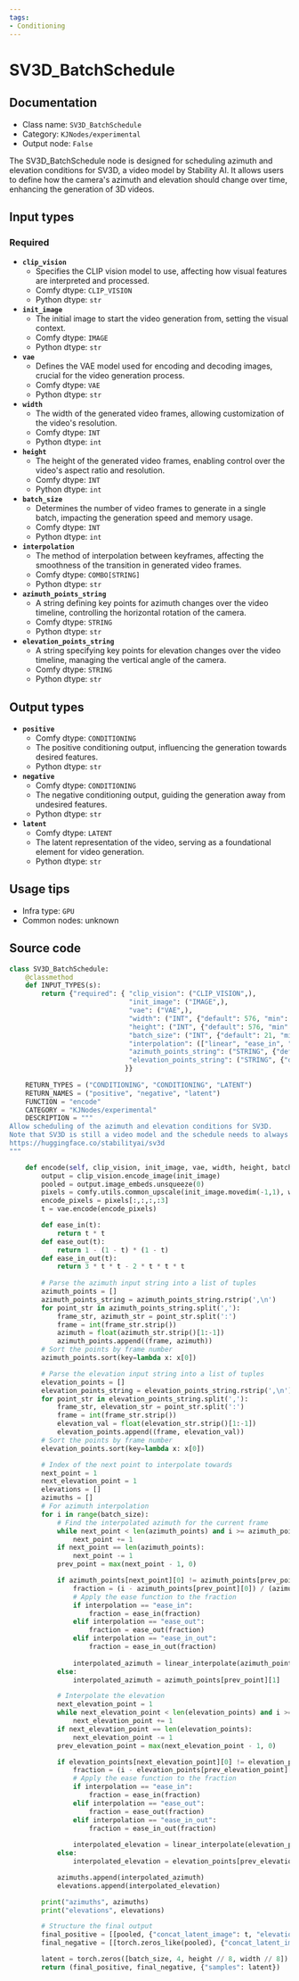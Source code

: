 ```yaml
---
tags:
- Conditioning
---
```


# SV3D_BatchSchedule
## Documentation
- Class name: `SV3D_BatchSchedule`
- Category: `KJNodes/experimental`
- Output node: `False`

The SV3D_BatchSchedule node is designed for scheduling azimuth and elevation conditions for SV3D, a video model by Stability AI. It allows users to define how the camera's azimuth and elevation should change over time, enhancing the generation of 3D videos.
## Input types
### Required
- **`clip_vision`**
    - Specifies the CLIP vision model to use, affecting how visual features are interpreted and processed.
    - Comfy dtype: `CLIP_VISION`
    - Python dtype: `str`
- **`init_image`**
    - The initial image to start the video generation from, setting the visual context.
    - Comfy dtype: `IMAGE`
    - Python dtype: `str`
- **`vae`**
    - Defines the VAE model used for encoding and decoding images, crucial for the video generation process.
    - Comfy dtype: `VAE`
    - Python dtype: `str`
- **`width`**
    - The width of the generated video frames, allowing customization of the video's resolution.
    - Comfy dtype: `INT`
    - Python dtype: `int`
- **`height`**
    - The height of the generated video frames, enabling control over the video's aspect ratio and resolution.
    - Comfy dtype: `INT`
    - Python dtype: `int`
- **`batch_size`**
    - Determines the number of video frames to generate in a single batch, impacting the generation speed and memory usage.
    - Comfy dtype: `INT`
    - Python dtype: `int`
- **`interpolation`**
    - The method of interpolation between keyframes, affecting the smoothness of the transition in generated video frames.
    - Comfy dtype: `COMBO[STRING]`
    - Python dtype: `str`
- **`azimuth_points_string`**
    - A string defining key points for azimuth changes over the video timeline, controlling the horizontal rotation of the camera.
    - Comfy dtype: `STRING`
    - Python dtype: `str`
- **`elevation_points_string`**
    - A string specifying key points for elevation changes over the video timeline, managing the vertical angle of the camera.
    - Comfy dtype: `STRING`
    - Python dtype: `str`
## Output types
- **`positive`**
    - Comfy dtype: `CONDITIONING`
    - The positive conditioning output, influencing the generation towards desired features.
    - Python dtype: `str`
- **`negative`**
    - Comfy dtype: `CONDITIONING`
    - The negative conditioning output, guiding the generation away from undesired features.
    - Python dtype: `str`
- **`latent`**
    - Comfy dtype: `LATENT`
    - The latent representation of the video, serving as a foundational element for video generation.
    - Python dtype: `str`
## Usage tips
- Infra type: `GPU`
- Common nodes: unknown


## Source code
```python
class SV3D_BatchSchedule:
    @classmethod
    def INPUT_TYPES(s):
        return {"required": { "clip_vision": ("CLIP_VISION",),
                              "init_image": ("IMAGE",),
                              "vae": ("VAE",),
                              "width": ("INT", {"default": 576, "min": 16, "max": MAX_RESOLUTION, "step": 8}),
                              "height": ("INT", {"default": 576, "min": 16, "max": MAX_RESOLUTION, "step": 8}),
                              "batch_size": ("INT", {"default": 21, "min": 1, "max": 4096}),
                              "interpolation": (["linear", "ease_in", "ease_out", "ease_in_out"],),
                              "azimuth_points_string": ("STRING", {"default": "0:(0.0),\n9:(180.0),\n20:(360.0)\n", "multiline": True}),
                              "elevation_points_string": ("STRING", {"default": "0:(0.0),\n9:(0.0),\n20:(0.0)\n", "multiline": True}),
                             }}
    
    RETURN_TYPES = ("CONDITIONING", "CONDITIONING", "LATENT")
    RETURN_NAMES = ("positive", "negative", "latent")
    FUNCTION = "encode"
    CATEGORY = "KJNodes/experimental"
    DESCRIPTION = """
Allow scheduling of the azimuth and elevation conditions for SV3D.  
Note that SV3D is still a video model and the schedule needs to always go forward  
https://huggingface.co/stabilityai/sv3d
"""

    def encode(self, clip_vision, init_image, vae, width, height, batch_size, azimuth_points_string, elevation_points_string, interpolation):
        output = clip_vision.encode_image(init_image)
        pooled = output.image_embeds.unsqueeze(0)
        pixels = comfy.utils.common_upscale(init_image.movedim(-1,1), width, height, "bilinear", "center").movedim(1,-1)
        encode_pixels = pixels[:,:,:,:3]
        t = vae.encode(encode_pixels)

        def ease_in(t):
            return t * t
        def ease_out(t):
            return 1 - (1 - t) * (1 - t)
        def ease_in_out(t):
            return 3 * t * t - 2 * t * t * t
        
        # Parse the azimuth input string into a list of tuples
        azimuth_points = []
        azimuth_points_string = azimuth_points_string.rstrip(',\n')
        for point_str in azimuth_points_string.split(','):
            frame_str, azimuth_str = point_str.split(':')
            frame = int(frame_str.strip())
            azimuth = float(azimuth_str.strip()[1:-1]) 
            azimuth_points.append((frame, azimuth))
        # Sort the points by frame number
        azimuth_points.sort(key=lambda x: x[0])

        # Parse the elevation input string into a list of tuples
        elevation_points = []
        elevation_points_string = elevation_points_string.rstrip(',\n')
        for point_str in elevation_points_string.split(','):
            frame_str, elevation_str = point_str.split(':')
            frame = int(frame_str.strip())
            elevation_val = float(elevation_str.strip()[1:-1]) 
            elevation_points.append((frame, elevation_val))
        # Sort the points by frame number
        elevation_points.sort(key=lambda x: x[0])

        # Index of the next point to interpolate towards
        next_point = 1
        next_elevation_point = 1
        elevations = []
        azimuths = []
        # For azimuth interpolation
        for i in range(batch_size):
            # Find the interpolated azimuth for the current frame
            while next_point < len(azimuth_points) and i >= azimuth_points[next_point][0]:
                next_point += 1
            if next_point == len(azimuth_points):
                next_point -= 1
            prev_point = max(next_point - 1, 0)

            if azimuth_points[next_point][0] != azimuth_points[prev_point][0]:
                fraction = (i - azimuth_points[prev_point][0]) / (azimuth_points[next_point][0] - azimuth_points[prev_point][0])
                # Apply the ease function to the fraction
                if interpolation == "ease_in":
                    fraction = ease_in(fraction)
                elif interpolation == "ease_out":
                    fraction = ease_out(fraction)
                elif interpolation == "ease_in_out":
                    fraction = ease_in_out(fraction)
                
                interpolated_azimuth = linear_interpolate(azimuth_points[prev_point][1], azimuth_points[next_point][1], fraction)
            else:
                interpolated_azimuth = azimuth_points[prev_point][1]

            # Interpolate the elevation
            next_elevation_point = 1
            while next_elevation_point < len(elevation_points) and i >= elevation_points[next_elevation_point][0]:
                next_elevation_point += 1
            if next_elevation_point == len(elevation_points):
                next_elevation_point -= 1
            prev_elevation_point = max(next_elevation_point - 1, 0)

            if elevation_points[next_elevation_point][0] != elevation_points[prev_elevation_point][0]:
                fraction = (i - elevation_points[prev_elevation_point][0]) / (elevation_points[next_elevation_point][0] - elevation_points[prev_elevation_point][0])
                # Apply the ease function to the fraction
                if interpolation == "ease_in":
                    fraction = ease_in(fraction)
                elif interpolation == "ease_out":
                    fraction = ease_out(fraction)
                elif interpolation == "ease_in_out":
                    fraction = ease_in_out(fraction)
                
                interpolated_elevation = linear_interpolate(elevation_points[prev_elevation_point][1], elevation_points[next_elevation_point][1], fraction)
            else:
                interpolated_elevation = elevation_points[prev_elevation_point][1]

            azimuths.append(interpolated_azimuth)
            elevations.append(interpolated_elevation)

        print("azimuths", azimuths)
        print("elevations", elevations)

        # Structure the final output
        final_positive = [[pooled, {"concat_latent_image": t, "elevation": elevations, "azimuth": azimuths}]]
        final_negative = [[torch.zeros_like(pooled), {"concat_latent_image": torch.zeros_like(t),"elevation": elevations, "azimuth": azimuths}]]

        latent = torch.zeros([batch_size, 4, height // 8, width // 8])
        return (final_positive, final_negative, {"samples": latent})

```
